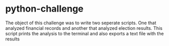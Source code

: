 # python-challenge

The object of this challenge was to write two seperate scripts. One that analyzed financial records and another that analyzed election results.
This script prints the analysis to the terminal and also exports a text file with the results
